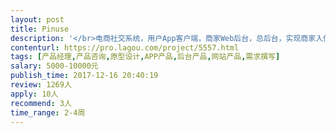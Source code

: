 ```yaml
---                
layout: post       
title: Pinuse           
description: '</br>电商社交系统，用户App客户端，商家Web后台，总后台，实现商家入住，商品展示，交易，订单管理，发布动态，评论转发点赞等基本功能</br>'     
contenturl: https://pro.lagou.com/project/5557.html      
tags: [产品经理,产品咨询,原型设计,APP产品,后台产品,网站产品,需求撰写]            
salary: 5000-10000元          
publish_time: 2017-12-16 20:40:19         
review: 1269人                   
apply: 10人                   
recommend: 3人                   
time_range: 2-4周              
---                 
```

